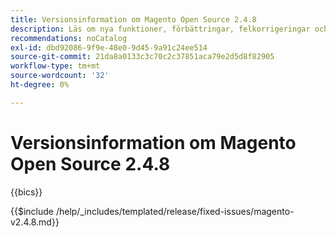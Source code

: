 ```yaml
---
title: Versionsinformation om Magento Open Source 2.4.8
description: Läs om nya funktioner, förbättringar, felkorrigeringar och kända fel i Magento Open Source version 2.4.8.
recommendations: noCatalog
exl-id: dbd92086-9f9e-48e0-9d45-9a91c24ee514
source-git-commit: 21da8a0133c3c70c2c37851aca79e2d5d8f82905
workflow-type: tm+mt
source-wordcount: '32'
ht-degree: 0%

---
```


# Versionsinformation om Magento Open Source 2.4.8

{{bics}}

{{$include /help/_includes/templated/release/fixed-issues/magento-v2.4.8.md}}
